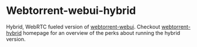 Webtorrent-webui-hybrid
============


Hybrid, WebRTC fueled version of [webtorrent-webui](https://github.com/pldubouilh/webtorrent-webui).
Checkout [webtorrent-hybrid](https://github.com/webtorrent/webtorrent-hybrid) homepage for an overview of the perks about running the hybrid version.
